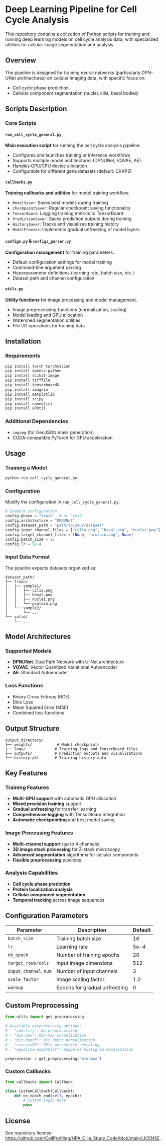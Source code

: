 # Deep Learning Pipeline for Cell Cycle Analysis

This repository contains a collection of Python scripts for training and running deep learning models on cell cycle analysis data, with specialized utilities for cellular image segmentation and analysis.

## Overview

The pipeline is designed for training neural networks (particularly DPN-UNet architectures) on cellular imaging data, with specific focus on:
- Cell cycle phase prediction
- Cellular component segmentation (nuclei, cilia, basal bodies)
## Scripts Description

### Core Scripts

#### `run_cell_cycle_general.py`
**Main execution script** for running the cell cycle analysis pipeline.
- Configures and launches training or inference workflows
- Supports multiple model architectures (DPNUNet, VQVAE, AE)
- Handles GPU/CPU device allocation
- Configurable for different gene datasets (default: CKAP2)

#### `callbacks.py`
**Training callbacks and utilities** for model training workflow.
- `ModelSaver`: Saves best models during training
- `CheckpointSaver`: Regular checkpoint saving functionality  
- `TensorBoard`: Logging training metrics to TensorBoard
- `PredictionSaver`: Saves prediction outputs during training
- `HistorySaver`: Tracks and visualizes training history
- `ModelFreezer`: Implements gradual unfreezing of model layers

#### `configs.py` & `configs_parser.py`
**Configuration management** for training parameters.
- Default configuration settings for model training
- Command-line argument parsing
- Hyperparameter definitions (learning rate, batch size, etc.)
- Dataset path and channel configuration

#### `utils.py`
**Utility functions** for image processing and model management.
- Image preprocessing functions (normalization, scaling)
- Model loading and GPU allocation
- Watershed segmentation utilities
- File I/O operations for training data


## Installation

### Requirements
```bash
pip install torch torchvision
pip install opencv-python
pip install scikit-image
pip install tifffile
pip install tensorboardX
pip install imageio
pip install matplotlib
pip install scipy
pip install namedlist
pip install GPUtil
```

### Additional Dependencies
- `imgseg` (for GeoJSON mask generation)
- CUDA-compatible PyTorch for GPU acceleration

## Usage

### Training a Model
```bash
python run_cell_cycle_general.py
```

### Configuration
Modify the configuration in `run_cell_cycle_general.py`:

```python
# Example configuration
config.phase = "train"  # or "test"
config.architecture = "DPNUNet"
config.dataset_path = "path/to/your/dataset"
config.input_channel_files = ["cilia.png", "basal.png", "nuclei.png"]
config.target_channel_files = [None, "protein.png", None]
config.batch_size = 16
config.lr = 5e-4
```

### Input Data Format
The pipeline expects datasets organized as:
```
dataset_path/
├── train/
│   ├── sample1/
│   │   ├── cilia.png
│   │   ├── basal.png
│   │   ├── nuclei.png
│   │   └── protein.png
│   └── sample2/
│       └── ...
└── valid/
    └── ...
```


## Model Architectures

### Supported Models
- **DPNUNet**: Dual Path Network with U-Net architecture
- **VQVAE**: Vector Quantized Variational Autoencoder
- **AE**: Standard Autoencoder

### Loss Functions
- Binary Cross Entropy (BCE)
- Dice Loss
- Mean Squared Error (MSE)
- Combined loss functions

## Output Structure
```
output_directory/
├── weights/           # Model checkpoints
├── logs/             # Training logs and TensorBoard files
├── outputs/          # Prediction outputs and visualizations
└── history.pkl       # Training history data
```

## Key Features

### Training Features
- **Multi-GPU support** with automatic GPU allocation
- **Mixed precision training** support
- **Gradual unfreezing** for transfer learning
- **Comprehensive logging** with TensorBoard integration
- **Automatic checkpointing** and best model saving

### Image Processing Features
- **Multi-channel support** (up to 4 channels)
- **3D image stack processing** for Z-stack microscopy
- **Advanced segmentation** algorithms for cellular components
- **Flexible preprocessing** pipelines

### Analysis Capabilities
- **Cell cycle phase prediction**
- **Protein localization analysis**
- **Cellular component segmentation**
- **Temporal tracking** across image sequences

## Configuration Parameters

| Parameter | Description | Default |
|-----------|-------------|---------|
| `batch_size` | Training batch size | 16 |
| `lr` | Learning rate | 5e-4 |
| `nb_epoch` | Number of training epochs | 20 |
| `target_rows/cols` | Input image dimensions | 512 |
| `input_channel_num` | Number of input channels | 3 |
| `scale_factor` | Image scaling factor | 1.0 |
| `warmup` | Epochs for gradual unfreezing | 0 |

## Custom Preprocessing
```python
from utils import get_preprocessing

# Available preprocessing options:
# - "identity": No preprocessing
# - "min-max": Min-max normalization
# - "bit-depth": Bit depth normalization
# - "rescale99": 99th percentile rescaling
# - "equalize-adapthist": Adaptive histogram equalization

preprocessor = get_preprocessing("min-max")
```

### Custom Callbacks
```python
from callbacks import Callback

class CustomCallback(Callback):
    def on_epoch_end(self, epoch):
        # Custom logic here
        pass
```

## License

See repository license: https://github.com/CellProfiling/HPA_Cilia_Study_Code/blob/main/LICENSE.
